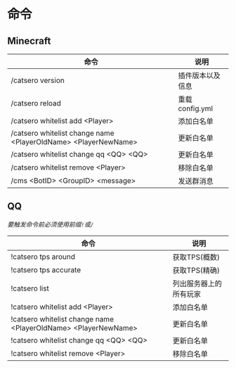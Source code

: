# 命令

## Minecraft

| 命令                                                               | 说明           |
|------------------------------------------------------------------|--------------|
| /catsero version                                                 | 插件版本以及信息     |
| /catsero reload                                                  | 重载config.yml |
| /catsero whitelist add \<Player>                                 | 添加白名单        |
| /catsero whitelist change name \<PlayerOldName> \<PlayerNewName> | 更新白名单        |
| /catsero whitelist change qq \<QQ> \<QQ>                         | 更新白名单        |
| /catsero whitelist remove \<Player>                              | 移除白名单        |
| /cms \<BotID> \<GroupID> \<message>                              | 发送群消息        |

## QQ

_要触发命令前必须使用前缀`!`或`/`_

| 命令                                                               | 说明          |
|------------------------------------------------------------------|-------------|
| !catsero tps around                                              | 获取TPS(概数)   |
| !catsero tps accurate                                            | 获取TPS(精确)   |
| !catsero list                                                    | 列出服务器上的所有玩家 |
| !catsero whitelist add \<Player>                                 | 添加白名单       |
| !catsero whitelist change name \<PlayerOldName> \<PlayerNewName> | 更新白名单       |
| !catsero whitelist change qq \<QQ> \<QQ>                         | 更新白名单       |
| !catsero whitelist remove \<Player>                              | 移除白名单       |